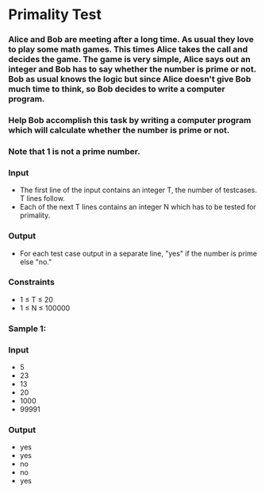 # Primality Test
### Alice and Bob are meeting after a long time. As usual they love to play some math games. This times Alice takes the call and decides the game. The game is very simple, Alice says out an integer and Bob has to say whether the number is prime or not. Bob as usual knows the logic but since Alice doesn't give Bob much time to think, so Bob decides to write a computer program.

### Help Bob accomplish this task by writing a computer program which will calculate whether the number is prime or not.

### Note that 1 is not a prime number.

### Input
- The first line of the input contains an integer T, the number of testcases. T lines follow.
- Each of the next T lines contains an integer N which has to be tested for primality.

### Output
- For each test case output in a separate line, "yes" if the number is prime else "no."

### Constraints
- 1 ≤ T ≤ 20
- 1 ≤ N ≤ 100000

### Sample 1:
### Input
- 5
- 23
- 13
- 20
- 1000
- 99991
### Output
- yes
- yes
- no
- no
- yes